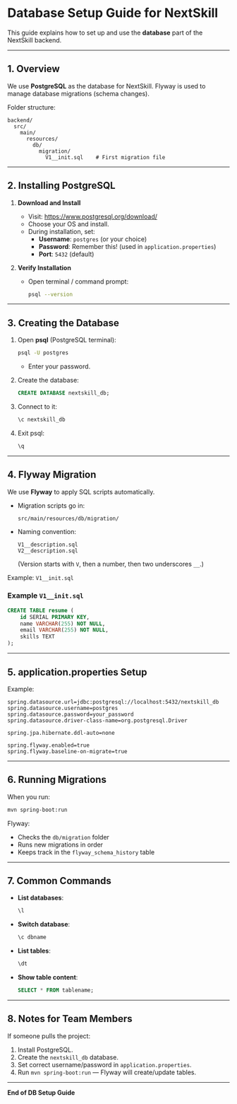 # Database Setup Guide for NextSkill

This guide explains how to set up and use the **database** part of the NextSkill backend.

---

## 1. Overview

We use **PostgreSQL** as the database for NextSkill.
Flyway is used to manage database migrations (schema changes).

Folder structure:
```
backend/
  src/
    main/
      resources/
        db/
          migration/
            V1__init.sql    # First migration file
```

---

## 2. Installing PostgreSQL

1. **Download and Install**
   - Visit: https://www.postgresql.org/download/
   - Choose your OS and install.
   - During installation, set:
     - **Username**: `postgres` (or your choice)
     - **Password**: Remember this! (used in `application.properties`)
     - **Port**: `5432` (default)

2. **Verify Installation**
   - Open terminal / command prompt:
     ```bash
     psql --version
     ```

---

## 3. Creating the Database

1. Open **psql** (PostgreSQL terminal):
   ```bash
   psql -U postgres
   ```
   - Enter your password.

2. Create the database:
   ```sql
   CREATE DATABASE nextskill_db;
   ```

3. Connect to it:
   ```sql
   \c nextskill_db
   ```

4. Exit psql:
   ```sql
   \q
   ```

---

## 4. Flyway Migration

We use **Flyway** to apply SQL scripts automatically.

- Migration scripts go in:
  ```
  src/main/resources/db/migration/
  ```
- Naming convention:
  ```
  V1__description.sql
  V2__description.sql
  ```
  (Version starts with `V`, then a number, then two underscores `__`.)

Example: `V1__init.sql`

### Example `V1__init.sql`
```sql
CREATE TABLE resume (
    id SERIAL PRIMARY KEY,
    name VARCHAR(255) NOT NULL,
    email VARCHAR(255) NOT NULL,
    skills TEXT
);
```

---

## 5. application.properties Setup

Example:
```properties
spring.datasource.url=jdbc:postgresql://localhost:5432/nextskill_db
spring.datasource.username=postgres
spring.datasource.password=your_password
spring.datasource.driver-class-name=org.postgresql.Driver

spring.jpa.hibernate.ddl-auto=none

spring.flyway.enabled=true
spring.flyway.baseline-on-migrate=true
```

---

## 6. Running Migrations

When you run:
```bash
mvn spring-boot:run
```
Flyway:
- Checks the `db/migration` folder
- Runs new migrations in order
- Keeps track in the `flyway_schema_history` table

---

## 7. Common Commands

- **List databases**:
  ```sql
  \l
  ```
- **Switch database**:
  ```sql
  \c dbname
  ```
- **List tables**:
  ```sql
  \dt
  ```
- **Show table content**:
  ```sql
  SELECT * FROM tablename;
  ```

---

## 8. Notes for Team Members

If someone pulls the project:
1. Install PostgreSQL.
2. Create the `nextskill_db` database.
3. Set correct username/password in `application.properties`.
4. Run `mvn spring-boot:run` — Flyway will create/update tables.

---

**End of DB Setup Guide**